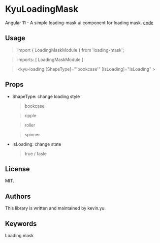 # KyuLoadingMask

Angular 11 - A simple loading-mask ui component for loading mask. [code]() 

## Usage

> import { LoadingMaskModule } from 'loading-mask';

> imports: [ LoadingMaskModule ]

> <kyu-loading [ShapeType]="'bookcase'" [IsLoading]="IsLoading" ></kyu-loading>

## Props

* ShapeType: change loading style
  > bookcase

  > ripple

  > roller

  > spinner
* IsLoading: change state 
  >  true / fasle

## License
MIT.

## Authors
This library is written and maintained by kevin.yu.


## Keywords
Loading mask 


